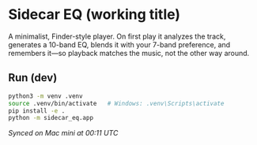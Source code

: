 # Sidecar EQ (working title)

A minimalist, Finder-style player. On first play it analyzes the track, generates a 10-band EQ, blends it with your 7-band preference, and remembers it—so playback matches the music, not the other way around.

## Run (dev)
```bash
python3 -m venv .venv
source .venv/bin/activate   # Windows: .venv\Scripts\activate
pip install -e .
python -m sidecar_eq.app
```
_Synced on Mac mini at 00:11 UTC_  

